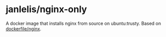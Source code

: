 # janlelis/nginx-only

A docker image that installs nginx from source on ubuntu:trusty. Based on [dockerfile/nginx](https://github.com/dockerfile/nginx).

